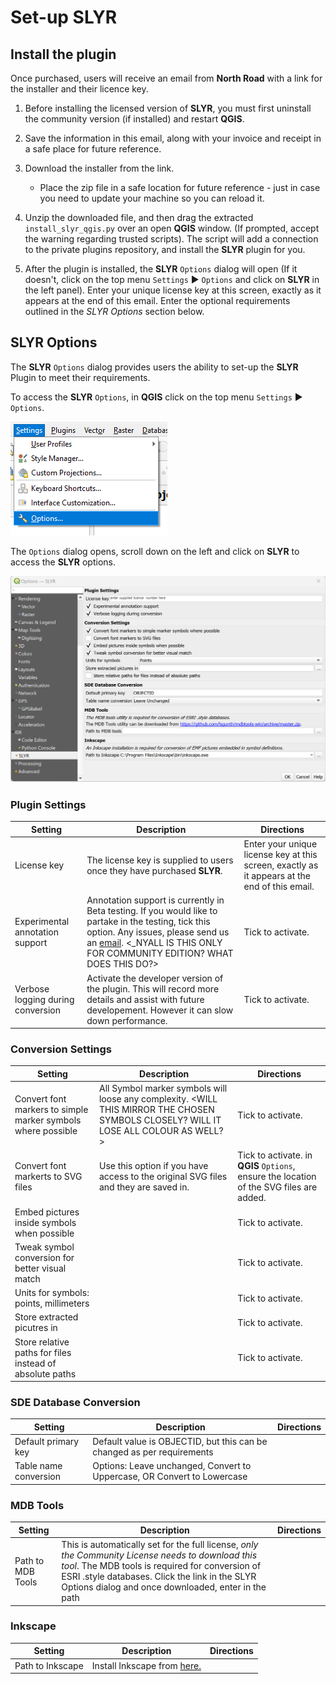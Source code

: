 # Set-up SLYR #
<!-- it would be nice to only give access to this page to purchasers -->

## Install the plugin ##
Once purchased, users will receive an email from **North Road** with a link for the installer and their licence key. 
1. Before installing the licensed version of **SLYR**, you must first uninstall the community version (if installed) and restart **QGIS**.

2. Save the information in this email, along with your invoice and receipt in a safe place for future reference.

3. Download the installer from the link. 
      * Place the zip file in a safe location for future reference - just in case you need to update your machine so you can reload it.

4. Unzip the downloaded file, and then drag the extracted `install_slyr_qgis.py` over an open **QGIS** window. (If prompted, accept the warning regarding trusted scripts). The script will add a connection to the private plugins repository, and install the **SLYR** plugin for you.

5. After the plugin is installed, the **SLYR** `Options` dialog will open (If it doesn't, click on the top menu `Settings` ▶️ `Options` and click on **SLYR** in the left panel). Enter your unique license key at this screen, exactly as it appears at the end of this email. Enter the optional requirements outlined in the *SLYR Options* section below.

## SLYR Options ##
The **SLYR** `Options` dialog provides users the ability to set-up the **SLYR** Plugin to meet their requirements. 

To access the **SLYR** `Options`, in **QGIS** click on the top menu `Settings` ▶️ `Options`.

![Settings Options](../images/settings_options.png)

The `Options` dialog opens, scroll down on the left and click on **SLYR** to access the **SLYR** options.

![SLYR Options](../images/settings_options_slyr_edit2.png)

### Plugin Settings ###
| Setting | Description | Directions |
| ---| --- | --- |
|License key | The license key is supplied to users once they have purchased **SLYR**. | Enter your unique license key at this screen, exactly as it appears at the end of this email.|
|Experimental annotation support | Annotation support is currently in Beta testing. If you would like to partake in the testing, tick this option. Any issues, please send us an [email](mailto:info@north-road.com). <_NYALL IS THIS ONLY FOR COMMUNITY EDITION? WHAT DOES THIS DO?> |  Tick to activate. |
|Verbose logging during conversion | Activate the developer version of the plugin. This will record more details and assist with future developement. However it can slow down performance. | Tick to activate. |

### Conversion Settings ###
| Setting | Description | Directions |
| ---| --- | --- |
Convert font markers to simple marker symbols where possible | All Symbol marker symbols will loose any complexity. <WILL THIS MIRROR THE CHOSEN SYMBOLS CLOSELY? WILL IT LOSE ALL COLOUR AS WELL?> |  Tick to activate. 
Convert font markerts to SVG files | Use this option if you have access to the original SVG files and they are saved in.  |  Tick to activate. in **QGIS** `Options`, ensure the location of the SVG files are added. 
Embed pictures inside symbols when possible |  |  Tick to activate. 
Tweak symbol conversion for better visual match |  |  Tick to activate. 
Units for symbols: points, millimeters |  |  Tick to activate. 
Store extracted picutres in |  |  Tick to activate. 
Store relative paths for files instead of absolute paths |  |  Tick to activate. 

### SDE Database Conversion ###
| Setting | Description | Directions |
| ---| --- | --- |
Default primary key | Default value is OBJECTID, but this can be changed as per requirements |
Table name conversion | Options: Leave unchanged, Convert to Uppercase, OR Convert to Lowercase |

### MDB Tools ###

| Setting | Description | Directions |
| ---| --- | --- |
Path to MDB Tools | This is automatically set for the full license, *only the Community License needs to download this tool*. The MDB tools is required for conversion of ESRI .style databases. Click the link in the SLYR Options dialog and once downloaded, enter in the path|

### Inkscape ###
| Setting | Description | Directions |
| ---| --- | --- |
Path to Inkscape | Install Inkscape from [here.](https://inkscape.org) |
